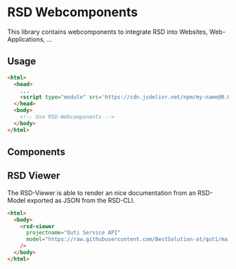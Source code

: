 # RSD Webcomponents

This library contains webcomponents to integrate RSD into Websites, Web-Applications, ...

## Usage

```html
<html>
  <head>
    ...
    <script type="module" src='https://cdn.jsdelivr.net/npm/my-name@0.0.1/dist/myname.js'></script>
  </head>
  <body>
    <!-- Use RSD-Webcomponents -->
  </body>
</html>
```

## Components

## RSD Viewer

The RSD-Viewer is able to render an nice documentation from an RSD-Model exported as JSON from the RSD-CLI.

```html
<html>
  <body>
    <rsd-viewer 
      projectname="Quti Service API"
      model="https://raw.githubusercontent.com/BestSolution-at/quti/main/spec/quti.json"
    />
  </body>
</html>
```
